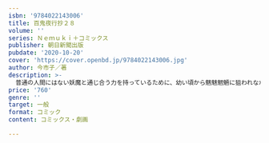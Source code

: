 ```yaml
---
isbn: '9784022143006'
title: 百鬼夜行抄２８
volume: ''
series: Ｎｅｍｕｋｉ＋コミックス
publisher: 朝日新聞出版
pubdate: '2020-10-20'
cover: 'https://cover.openbd.jp/9784022143006.jpg'
author: 今市子／著
description: >-
  普通の人間にはない妖魔と通じ合う力を持っているために、幼い頃から魑魅魍魎に狙われながら成長した大学生・飯島律。彼を守護するのは、亡き祖父・飯嶋蝸牛が従えていた強力な妖魔・青嵐。そして力は弱いが忠実でユニークな妖魔・尾白と尾黒。さまざまな妖魔が平穏なはずの日常に忍び込み、律とその家族を次々と奇妙な事件に巻き込んでいく……。「誰かがつけた鈴の音」「首くくりの系譜」「あやかし達との一夜」「潮流の果てより」の４編を収録した超人気シリーズ、第28巻。■「Nemuki+」コミックスの試し読みは、公式試し読みサイト「ソノラマ+」まで！
price: '760'
genre: ''
target: 一般
format: コミック
content: コミックス・劇画

---
```

